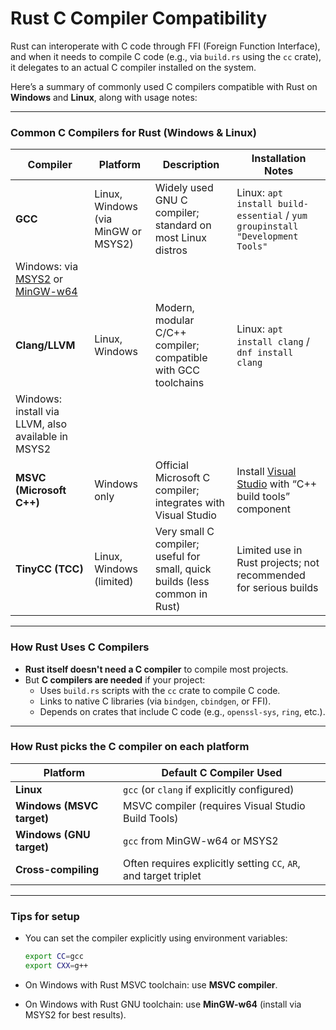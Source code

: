 # Rust C Compiler Compatibility

Rust can interoperate with C code through FFI (Foreign Function Interface), and when it needs to compile C code (e.g., via `build.rs` using the `cc` crate), it delegates to an actual C compiler installed on the system.

Here’s a summary of commonly used C compilers compatible with Rust on **Windows** and **Linux**, along with usage notes:

___

### **Common C Compilers for Rust (Windows & Linux)**

| Compiler                                                                            | Platform                            | Description                                                                 | Installation Notes                                                                            |
| ----------------------------------------------------------------------------------- | ----------------------------------- | --------------------------------------------------------------------------- | --------------------------------------------------------------------------------------------- |
| **GCC**                                                                             | Linux, Windows (via MinGW or MSYS2) | Widely used GNU C compiler; standard on most Linux distros                  | Linux: `apt install build-essential` / `yum groupinstall "Development Tools"`                 |
| Windows: via [MSYS2](https://www.msys2.org/) or [MinGW-w64](https://mingw-w64.org/) |
| **Clang/LLVM**                                                                      | Linux, Windows                      | Modern, modular C/C++ compiler; compatible with GCC toolchains              | Linux: `apt install clang` / `dnf install clang`                                              |
| Windows: install via LLVM, also available in MSYS2                                  |
| **MSVC (Microsoft C++)**                                                            | Windows only                        | Official Microsoft C compiler; integrates with Visual Studio                | Install [Visual Studio](https://visualstudio.microsoft.com/) with “C++ build tools” component |
| **TinyCC (TCC)**                                                                    | Linux, Windows (limited)            | Very small C compiler; useful for small, quick builds (less common in Rust) | Limited use in Rust projects; not recommended for serious builds                              |

___

### **How Rust Uses C Compilers**

-   **Rust itself doesn't need a C compiler** to compile most projects.
-   But **C compilers are needed** if your project:
    -   Uses `build.rs` scripts with the `cc` crate to compile C code.
    -   Links to native C libraries (via `bindgen`, `cbindgen`, or FFI).
    -   Depends on crates that include C code (e.g., `openssl-sys`, `ring`, etc.).


___

### **How Rust picks the C compiler on each platform**

| Platform                  | Default C Compiler Used                                          |
| ------------------------- | ---------------------------------------------------------------- |
| **Linux**                 | `gcc` (or `clang` if explicitly configured)                      |
| **Windows (MSVC target)** | MSVC compiler (requires Visual Studio Build Tools)               |
| **Windows (GNU target)**  | `gcc` from MinGW-w64 or MSYS2                                    |
| **Cross-compiling**       | Often requires explicitly setting `CC`, `AR`, and target triplet |

___

### **Tips for setup**

-   You can set the compiler explicitly using environment variables:

    ```bash
    export CC=gcc
    export CXX=g++
    ```

-   On Windows with Rust MSVC toolchain: use **MSVC compiler**.
-   On Windows with Rust GNU toolchain: use **MinGW-w64** (install via MSYS2 for best results).